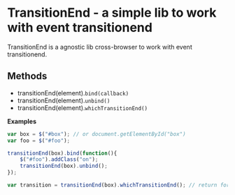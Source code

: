 # TransitionEnd - a simple lib to work with event transitionend
TransitionEnd is a agnostic lib cross-browser to work with event transitionend.

## Methods
* transitionEnd(element).<code>bind(callback)</code>
* transitionEnd(element).<code>unbind()</code>
* transitionEnd(element).<code>whichTransitionEnd()</code>

**Examples**
```js
var box = $("#box"); // or document.getElementById("box")
var foo = $("#foo");

transitionEnd(box).bind(function(){
	$("#foo").addClass("on");
	transitionEnd(box).unbind();
});

var transition = transitionEnd(box).whichTransitionEnd(); // return for example "webkitTransitionEnd"
```